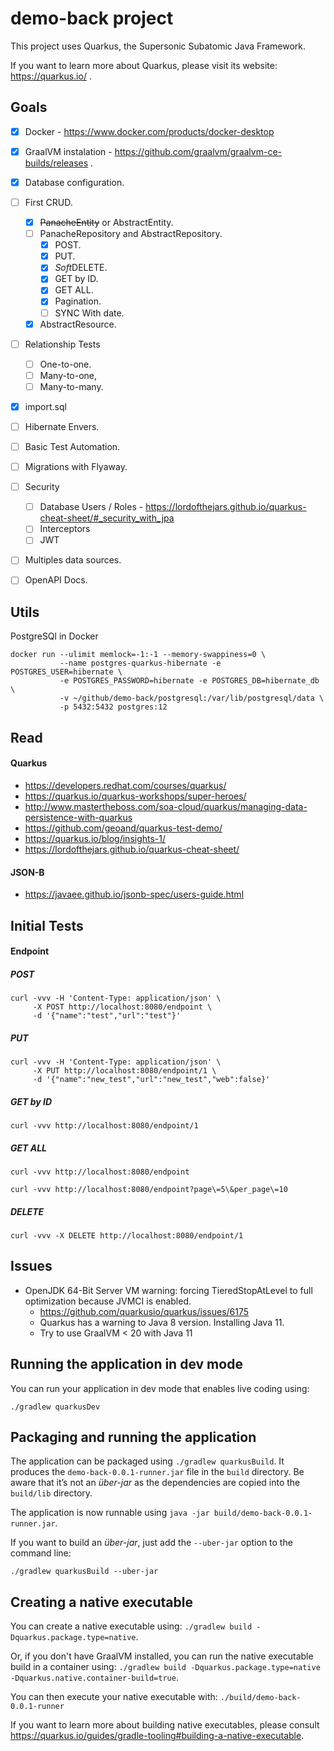 # demo-back project

This project uses Quarkus, the Supersonic Subatomic Java Framework.

If you want to learn more about Quarkus, please visit its website: https://quarkus.io/ .


## Goals
- [X] Docker - https://www.docker.com/products/docker-desktop
- [X] GraalVM instalation - https://github.com/graalvm/graalvm-ce-builds/releases .
- [X] Database configuration.
- [ ] First CRUD.
  - [X] ~~PanacheEntity~~ or AbstractEntity.
  - [ ] PanacheRepository and AbstractRepository.
    - [X] POST.
    - [X] PUT.
    - [X] *Soft*DELETE.
    - [X] GET by ID.
    - [X] GET ALL.
    - [X] Pagination.
    - [ ] SYNC With date.
  - [X] AbstractResource.
- [ ] Relationship Tests
  - [ ] One-to-one.
  - [ ] Many-to-one,
  - [ ] Many-to-many.
- [X] import.sql
- [ ] Hibernate Envers.
- [ ] Basic Test Automation.
- [ ] Migrations with Flyaway.
- [ ] Security
  - [ ] Database Users / Roles - https://lordofthejars.github.io/quarkus-cheat-sheet/#_security_with_jpa
  - [ ] Interceptors
  - [ ] JWT
- [ ] Multiples data sources.
- [ ] OpenAPI Docs.


## Utils

PostgreSQl in Docker

```shell script
docker run --ulimit memlock=-1:-1 --memory-swappiness=0 \
           --name postgres-quarkus-hibernate -e POSTGRES_USER=hibernate \
           -e POSTGRES_PASSWORD=hibernate -e POSTGRES_DB=hibernate_db \
           -v ~/github/demo-back/postgresql:/var/lib/postgresql/data \
           -p 5432:5432 postgres:12
```

## Read

#### Quarkus
- https://developers.redhat.com/courses/quarkus/
- https://quarkus.io/quarkus-workshops/super-heroes/
- http://www.mastertheboss.com/soa-cloud/quarkus/managing-data-persistence-with-quarkus
- https://github.com/geoand/quarkus-test-demo/
- https://quarkus.io/blog/insights-1/
- https://lordofthejars.github.io/quarkus-cheat-sheet/

#### JSON-B
- https://javaee.github.io/jsonb-spec/users-guide.html

## Initial Tests

#### Endpoint

##### POST
```shell script
curl -vvv -H 'Content-Type: application/json' \
     -X POST http://localhost:8080/endpoint \
     -d '{"name":"test","url":"test"}'
```

##### PUT
```shell script
curl -vvv -H 'Content-Type: application/json' \
     -X PUT http://localhost:8080/endpoint/1 \
     -d '{"name":"new_test","url":"new_test","web":false}'
```

##### GET by ID
```shell script
curl -vvv http://localhost:8080/endpoint/1
```

##### GET ALL
```shell script
curl -vvv http://localhost:8080/endpoint

curl -vvv http://localhost:8080/endpoint?page\=5\&per_page\=10
```

##### DELETE
```shell script
curl -vvv -X DELETE http://localhost:8080/endpoint/1
```

## Issues
- OpenJDK 64-Bit Server VM warning: forcing TieredStopAtLevel to full optimization because JVMCI is enabled.
  - https://github.com/quarkusio/quarkus/issues/6175
  - Quarkus has a warning to Java 8 version. Installing Java 11.
  - Try to use GraalVM < 20 with Java 11

## Running the application in dev mode

You can run your application in dev mode that enables live coding using:
```
./gradlew quarkusDev
```

## Packaging and running the application

The application can be packaged using `./gradlew quarkusBuild`.
It produces the `demo-back-0.0.1-runner.jar` file in the `build` directory.
Be aware that it’s not an _über-jar_ as the dependencies are copied into the `build/lib` directory.

The application is now runnable using `java -jar build/demo-back-0.0.1-runner.jar`.

If you want to build an _über-jar_, just add the `--uber-jar` option to the command line:
```
./gradlew quarkusBuild --uber-jar
```

## Creating a native executable

You can create a native executable using: `./gradlew build -Dquarkus.package.type=native`.

Or, if you don't have GraalVM installed, you can run the native executable build in a container using: `./gradlew build -Dquarkus.package.type=native -Dquarkus.native.container-build=true`.

You can then execute your native executable with: `./build/demo-back-0.0.1-runner`

If you want to learn more about building native executables, please consult https://quarkus.io/guides/gradle-tooling#building-a-native-executable.